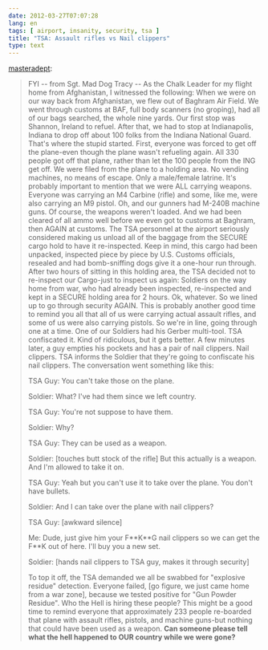 ```yaml
---
date: 2012-03-27T07:07:28
lang: en
tags: [ airport, insanity, security, tsa ]
title: "TSA: Assault rifles vs Nail clippers"
type: text
---
```


[masteradept](http://masteradept.tumblr.com/post/19862503088/fyi-from-sgt-mad-dog-tracy-as-the-chalk):

> FYI -- from Sgt. Mad Dog Tracy -- As the Chalk Leader for my flight
> home from Afghanistan, I witnessed the following: When we were on our
> way back from Afghanistan, we flew out of Baghram Air Field. We went
> through customs at BAF, full body scanners (no groping), had all of
> our bags searched, the whole nine yards. Our first stop was Shannon,
> Ireland to refuel. After that, we had to stop at Indianapolis, Indiana
> to drop off about 100 folks from the Indiana National Guard. That's
> where the stupid started. First, everyone was forced to get off the
> plane-even though the plane wasn't refueling again. All 330 people got
> off that plane, rather than let the 100 people from the ING get off.
> We were filed from the plane to a holding area. No vending machines,
> no means of escape. Only a male/female latrine. It's probably
> important to mention that we were ALL carrying weapons. Everyone was
> carrying an M4 Carbine (rifle) and some, like me, were also carrying
> an M9 pistol. Oh, and our gunners had M-240B machine guns. Of course,
> the weapons weren't loaded. And we had been cleared of all ammo well
> before we even got to customs at Baghram, then AGAIN at customs. The
> TSA personnel at the airport seriously considered making us unload all
> of the baggage from the SECURE cargo hold to have it re-inspected.
> Keep in mind, this cargo had been unpacked, inspected piece by piece
> by U.S. Customs officials, resealed and had bomb-sniffing dogs give it
> a one-hour run through. After two hours of sitting in this holding
> area, the TSA decided not to re-inspect our Cargo-just to inspect us
> again: Soldiers on the way home from war, who had already been
> inspected, re-inspected and kept in a SECURE holding area for 2 hours.
> Ok, whatever. So we lined up to go through security AGAIN. This is
> probably another good time to remind you all that all of us were
> carrying actual assault rifles, and some of us were also carrying
> pistols. So we're in line, going through one at a time. One of our
> Soldiers had his Gerber multi-tool. TSA confiscated it. Kind of
> ridiculous, but it gets better. A few minutes later, a guy empties his
> pockets and has a pair of nail clippers. Nail clippers. TSA informs
> the Soldier that they're going to confiscate his nail clippers. The
> conversation went something like this:
>
> TSA Guy: You can't take those on the plane.
>
> Soldier: What? I've had them since we left country.
>
> TSA Guy: You're not suppose to have them.
>
> Soldier: Why?
>
> TSA Guy: They can be used as a weapon.
>
> Soldier: [touches butt stock of the rifle] But this actually is a
> weapon. And I'm allowed to take it on.
>
> TSA Guy: Yeah but you can't use it to take over the plane. You don't
> have bullets.
>
> Soldier: And I can take over the plane with nail clippers?
>
> TSA Guy: [awkward silence]
>
> Me: Dude, just give him your F\*\*K\*\*G nail clippers so we can get
> the F\*\*K out of here. I'll buy you a new set.
>
> Soldier: \[hands nail clippers to TSA guy, makes it through security\]
>
> To top it off, the TSA demanded we all be swabbed for "explosive
> residue" detection. Everyone failed, [go figure, we just came home
> from a war zone], because we tested positive for "Gun Powder
> Residue". Who the Hell is hiring these people? This might be a good
> time to remind everyone that approximately 233 people re-boarded that
> plane with assault rifles, pistols, and machine guns-but nothing that
> could have been used as a weapon. **Can someone please tell what
> the hell happened to OUR country while we were gone?**

